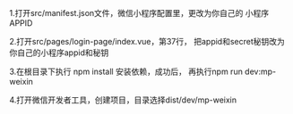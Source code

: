 1.打开src/manifest.json文件，微信小程序配置里，更改为你自己的
小程序APPID

2.打开src/pages/login-page/index.vue，第37行，
把appid和secret秘钥改为你自己的小程序appid和秘钥

3.在根目录下执行 npm install 安装依赖，成功后，
再执行npm run dev:mp-weixin

4.打开微信开发者工具，创建项目，目录选择dist/dev/mp-weixin
